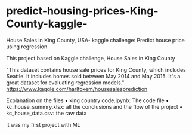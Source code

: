 # predict-housing-prices-King-County-kaggle-
House Sales in King County, USA- kaggle challenge: Predict house price using regression

This project based on Kaggle challenge, House Sales in King County

"This dataset contains house sale prices for King County, which includes Seattle. It includes homes sold between May 2014 and May 2015.
It's a great dataset for evaluating regression models."
https://www.kaggle.com/harlfoxem/housesalesprediction

Explanation on the files
•	king country code.ipynb: The code file
•	kc_house_summry.xlsx: all the conclusions and the flow of the project
•	kc_house_data.csv: the raw data

it was my first project with ML
